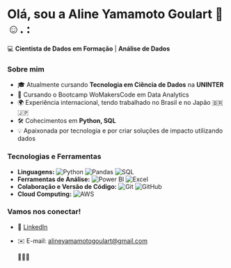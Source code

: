 # Olá, sou a Aline Yamamoto Goulart 👋☺️. :

💻 **Cientista de Dados em Formação** | **Análise de Dados** 

### Sobre mim
- 🎓 Atualmente cursando **Tecnologia em Ciência de Dados** na **UNINTER**
- 🌱 Cursando o Bootcamp WoMakersCode em Data Analytics
- 🌍 Experiência internacional, tendo trabalhado no Brasil e no Japão 🇧🇷 🇯🇵
- 🛠️ Cohecimentos em **Python, SQL** 
- 💡 Apaixonada por tecnologia e por criar soluções de impacto utilizando dados

### Tecnologias e Ferramentas
- **Linguagens:** ![Python](https://img.shields.io/badge/-Python-3776AB?logo=python&logoColor=white) ![Pandas](https://img.shields.io/badge/-Pandas-150458?logo=pandas&logoColor=white) ![SQL](https://img.shields.io/badge/-SQL-336791?logo=postgresql&logoColor=white)
- **Ferramentas de Análise:** ![Power BI](https://img.shields.io/badge/-Power%20BI-F2C811?logo=Power%20BI&logoColor=white) ![Excel](https://img.shields.io/badge/-Excel-217346?logo=Microsoft-Excel&logoColor=white)
- **Colaboração e Versão de Código:** ![Git](https://img.shields.io/badge/-Git-F05032?logo=git&logoColor=white) ![GitHub](https://img.shields.io/badge/-GitHub-181717?logo=github&logoColor=white)
- **Cloud Computing:** ![AWS](https://img.shields.io/badge/-AWS-232F3E?logo=amazon-aws&logoColor=white)

### Vamos nos conectar!
- 💼 [LinkedIn](https://linkedin.com/in/aline-yamamoto-goulart)
- ✉️ E-mail: alineyamamotogoulart@gmail.com

  🌷🌷🌷
